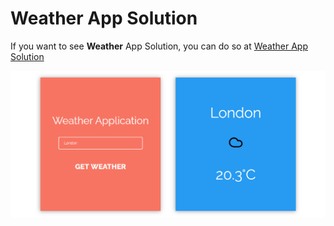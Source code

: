 # Weather App Solution

If you want to see **Weather** App Solution, you can do so at [Weather App Solution](https://hamzic2019.github.io/weather-application)

![Snapshot of Weather App Solution](https://github.com/hamzic2019/weather-application/blob/master/imgs/screenshot.png?raw=true)
